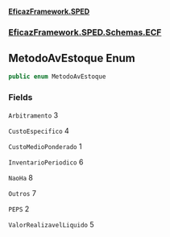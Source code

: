 #### [EficazFramework.SPED](EficazFrameworkSPED.md 'EficazFramework SPED')
### [EficazFramework.SPED.Schemas.ECF](EficazFramework.SPED.Schemas.ECF.md 'EficazFramework.SPED.Schemas.ECF')

## MetodoAvEstoque Enum

```csharp
public enum MetodoAvEstoque
```
### Fields

<a name='EficazFramework.SPED.Schemas.ECF.MetodoAvEstoque.Arbitramento'></a>

`Arbitramento` 3

<a name='EficazFramework.SPED.Schemas.ECF.MetodoAvEstoque.CustoEspecifico'></a>

`CustoEspecifico` 4

<a name='EficazFramework.SPED.Schemas.ECF.MetodoAvEstoque.CustoMedioPonderado'></a>

`CustoMedioPonderado` 1

<a name='EficazFramework.SPED.Schemas.ECF.MetodoAvEstoque.InventarioPeriodico'></a>

`InventarioPeriodico` 6

<a name='EficazFramework.SPED.Schemas.ECF.MetodoAvEstoque.NaoHa'></a>

`NaoHa` 8

<a name='EficazFramework.SPED.Schemas.ECF.MetodoAvEstoque.Outros'></a>

`Outros` 7

<a name='EficazFramework.SPED.Schemas.ECF.MetodoAvEstoque.PEPS'></a>

`PEPS` 2

<a name='EficazFramework.SPED.Schemas.ECF.MetodoAvEstoque.ValorRealizavelLiquido'></a>

`ValorRealizavelLiquido` 5